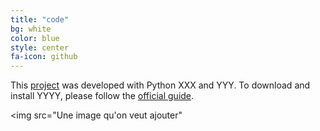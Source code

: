 ```yaml
---
title: "code"
bg: white
color: blue
style: center
fa-icon: github
---
```



This [project](https://github.com/imatge-upc/speech2signs) was developed with Python XXX and YYY. To download and install YYYY, please follow the [official guide](https://www.tensorflow.org/get_started/os_setup).


<img src="Une image qu'on veut ajouter" 
